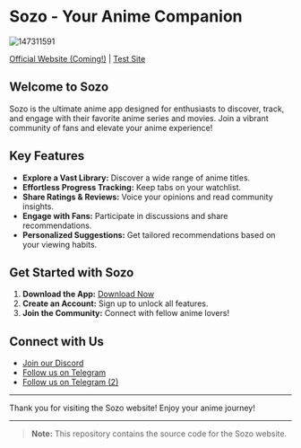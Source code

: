 # Sozo - Your Anime Companion

![147311591](https://github.com/user-attachments/assets/3e141d1e-c9ae-46ef-a308-3fb5e20fcdd9)

[Official Website (Coming!)](https://your-official-website-link) | [Test Site](https://sozoapp.netlify.app/)

## Welcome to Sozo

Sozo is the ultimate anime app designed for enthusiasts to discover, track, and engage with their favorite anime series and movies. Join a vibrant community of fans and elevate your anime experience!

## Key Features

- **Explore a Vast Library:** Discover a wide range of anime titles.
- **Effortless Progress Tracking:** Keep tabs on your watchlist.
- **Share Ratings & Reviews:** Voice your opinions and read community insights.
- **Engage with Fans:** Participate in discussions and share recommendations.
- **Personalized Suggestions:** Get tailored recommendations based on your viewing habits.

## Get Started with Sozo

1. **Download the App:** [Download Now](https://github.com/Sozo-app)
2. **Create an Account:** Sign up to unlock all features.
3. **Join the Community:** Connect with fellow anime lovers!

## Connect with Us

- [Join our Discord](https://discord.gg/n22URhYvMR) 
- [Follow us on Telegram](t.me/SozoApp)
- [Follow us on Telegram (2)](https://t.me/kitsune_app)

---

Thank you for visiting the Sozo website! Enjoy your anime journey!

---

> **Note:** This repository contains the source code for the Sozo website.
